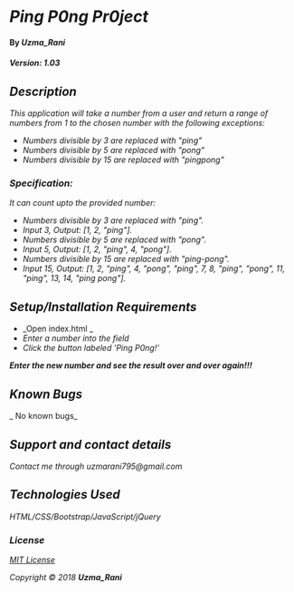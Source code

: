 # _Ping P0ng Pr0ject_

#### By _**Uzma_Rani**_
##### _Version: *1.03*_


## _Description_

_This application will take a number from a user and return a range of numbers from 1 to the chosen number with the following exceptions:_

* _Numbers divisible by 3 are replaced with "ping"_
* _Numbers divisible by 5 are replaced with "pong"_
* _Numbers divisible by 15 are replaced with "pingpong"_


### _Specification:_
_It can count upto the provided number:_
* _Numbers divisible by 3 are replaced with "ping"._
* _Input 3, Output: [1, 2, "ping"]._
* _Numbers divisible by 5 are replaced with "pong"._
* _Input 5, Output: [1, 2, "ping", 4, "pong"]._
* _Numbers divisible by 15 are replaced with "ping-pong"._
* _Input 15, Output: [1, 2, "ping", 4, "pong", "ping", 7, 8, "ping", "pong", 11, "ping", 13, 14, "ping pong"]._


## _Setup/Installation Requirements_

* _Open index.html _
* _Enter a number into the field_
* _Click the button labeled 'Ping P0ng!'_

_**Enter the new number and see the result over and over again!!!**_

## _Known Bugs_

_ No known bugs_

## _Support and contact details_

_Contact me through uzmarani795@gmail.com_

## _Technologies Used_

_HTML/CSS/Bootstrap/JavaScript/jQuery_

### _License_

*[MIT License](https://github.com/UzmaRani/ping_p0ng/blob/master/LICENSE)*

_Copyright  © 2018 **_Uzma_Rani_**_
